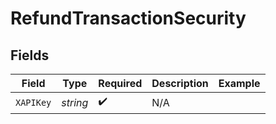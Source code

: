 # RefundTransactionSecurity


## Fields

| Field              | Type               | Required           | Description        | Example            |
| ------------------ | ------------------ | ------------------ | ------------------ | ------------------ |
| `XAPIKey`          | *string*           | :heavy_check_mark: | N/A                |                    |